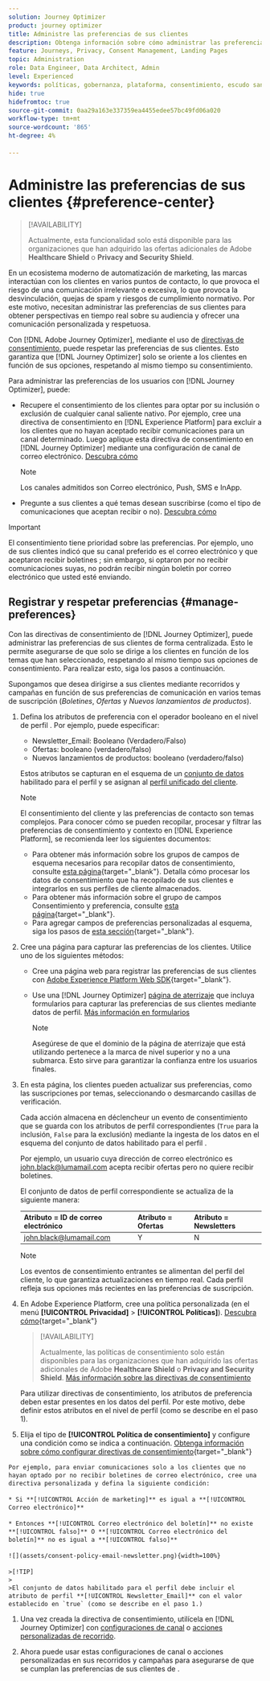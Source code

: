 ```yaml
---
solution: Journey Optimizer
product: journey optimizer
title: Administre las preferencias de sus clientes
description: Obtenga información sobre cómo administrar las preferencias de los usuarios mediante el uso de directivas de consentimiento
feature: Journeys, Privacy, Consent Management, Landing Pages
topic: Administration
role: Data Engineer, Data Architect, Admin
level: Experienced
keywords: políticas, gobernanza, plataforma, consentimiento, escudo sanitario
hide: true
hidefromtoc: true
source-git-commit: 0aa29a163e337359ea4455edee57bc49fd06a020
workflow-type: tm+mt
source-wordcount: '865'
ht-degree: 4%

---
```


# Administre las preferencias de sus clientes {#preference-center}

>[!AVAILABILITY]
>
>Actualmente, esta funcionalidad solo está disponible para las organizaciones que han adquirido las ofertas adicionales de Adobe **Healthcare Shield** o **Privacy and Security Shield**.

En un ecosistema moderno de automatización de marketing, las marcas interactúan con los clientes en varios puntos de contacto, lo que provoca el riesgo de una comunicación irrelevante o excesiva, lo que provoca la desvinculación, quejas de spam y riesgos de cumplimiento normativo. Por este motivo, necesitan administrar las preferencias de sus clientes para obtener perspectivas en tiempo real sobre su audiencia y ofrecer una comunicación personalizada y respetuosa.

Con [!DNL Adobe Journey Optimizer], mediante el uso de [directivas de consentimiento](consent.md), puede respetar las preferencias de sus clientes<!-- in terms of **channels** and **topics**-->. Esto garantiza que [!DNL Journey Optimizer] solo se oriente a los clientes en función de sus opciones<!-- their preferred channels and on the subscription topics-->, respetando al mismo tiempo su consentimiento.

Para administrar las preferencias de los usuarios con [!DNL Journey Optimizer], puede:

* Recupere el consentimiento de los clientes para optar por su inclusión o exclusión de cualquier canal saliente nativo. Por ejemplo, cree una directiva de consentimiento en [!DNL Experience Platform] para excluir a los clientes que no hayan aceptado recibir comunicaciones para un canal determinado. Luego aplique esta directiva de consentimiento en [!DNL Journey Optimizer] mediante una configuración de canal de correo electrónico. [Descubra cómo](consent.md#surface-marketing-actions)

  >[!NOTE]
  >
  >Los canales admitidos son Correo electrónico, Push, SMS e InApp.<!--To check-->

* Pregunte a sus clientes a qué temas desean suscribirse (como el tipo de comunicaciones que aceptan recibir o no). [Descubra cómo](#manage-preferences)

>[!IMPORTANT]
>
>El consentimiento tiene prioridad sobre las preferencias. Por ejemplo, uno de sus clientes indicó que su canal preferido es el correo electrónico y que aceptaron recibir boletines <!-- they are interested in yoga-->; sin embargo, si optaron por no recibir comunicaciones suyas, no podrán recibir ningún boletín por correo electrónico que usted esté enviando<!-- on yoga-->.

## Registrar y respetar preferencias {#manage-preferences}

Con las directivas de consentimiento de [!DNL Journey Optimizer], puede administrar las preferencias de sus clientes de forma centralizada. Esto le permite asegurarse de que solo se dirige a los clientes en función de los temas que han seleccionado, respetando al mismo tiempo sus opciones de consentimiento. Para realizar esto, siga los pasos a continuación.

Supongamos que desea dirigirse a sus clientes mediante recorridos y campañas en función de sus preferencias de comunicación en varios temas de suscripción (*Boletines*, *Ofertas* y *Nuevos lanzamientos de productos*).

1. Defina los atributos de preferencia con el operador booleano en el nivel de perfil <!--how??-->. Por ejemplo, puede especificar:

   * Newsletter_Email: Booleano (Verdadero/Falso)
   * Ofertas: booleano (verdadero/falso)
   * Nuevos lanzamientos de productos: booleano (verdadero/falso)

   Estos atributos se capturan en el esquema de un [conjunto de datos](../data/get-started-datasets.md) habilitado para el perfil y se asignan al [perfil unificado del cliente](../audience/get-started-profiles.md).

   >[!NOTE]
   >
   >El consentimiento del cliente y las preferencias de contacto son temas complejos. Para conocer cómo se pueden recopilar, procesar y filtrar las preferencias de consentimiento y contexto en [!DNL Experience Platform], se recomienda leer los siguientes documentos:
   >
   >* Para obtener más información sobre los grupos de campos de esquema necesarios para recopilar datos de consentimiento, consulte [esta página](https://experienceleague.adobe.com/es/docs/experience-platform/landing/governance-privacy-security/consent/adobe/overview){target="_blank"}. Detalla cómo procesar los datos de consentimiento que ha recopilado de sus clientes e integrarlos en sus perfiles de cliente almacenados.
   >* Para obtener más información sobre el grupo de campos Consentimiento y preferencia, consulte [esta página](https://experienceleague.adobe.com/es/docs/experience-platform/xdm/field-groups/profile/consents#ingest){target="_blank"}.
   >* Para agregar campos de preferencias personalizadas al esquema, siga los pasos de [esta sección](https://experienceleague.adobe.com/es/docs/experience-platform/landing/governance-privacy-security/consent/adobe/dataset#custom-consent){target="_blank"}.

1. Cree una página para capturar las preferencias de los clientes. Utilice uno de los siguientes métodos:

   * Cree una página web para registrar las preferencias de sus clientes con [Adobe Experience Platform Web SDK](https://experienceleague.adobe.com/es/docs/experience-platform/web-sdk/home){target="_blank"}.

   * Use una [!DNL Journey Optimizer] [página de aterrizaje](../landing-pages/create-lp.md) que incluya formularios para capturar las preferencias de sus clientes mediante datos de perfil.  [Más información en formularios](../landing-pages/lp-forms.md) <!--Forms not released/announced yet - TBC-->

     >[!NOTE]
     >
     >Asegúrese de que el dominio de la página de aterrizaje que está utilizando pertenece a la marca de nivel superior y no a una submarca. Esto sirve para garantizar la confianza entre los usuarios finales. <!--Please clarify-->

1. En esta página, los clientes pueden actualizar sus preferencias, como las suscripciones por temas, seleccionando o desmarcando casillas de verificación.

   Cada acción almacena en déclencheur un evento de consentimiento que se guarda con los atributos de perfil correspondientes (`True` para la inclusión, `False` para la exclusión) mediante la ingesta de los datos en el esquema del conjunto de datos habilitado para el perfil <!-- that contains the corresponding preference fields-->.

   <!--Record your users' preferences through the web page or landing page that you created. The data is saved against the corresponding profile, meaning that the preference data is ingested into a Profile-enabled dataset whose schema contains consent/preference fields.-->

   Por ejemplo, un usuario cuya dirección de correo electrónico es john.black@lumamail.com acepta recibir ofertas pero no quiere recibir boletines.

   El conjunto de datos de perfil correspondiente se actualiza de la siguiente manera:

   | Atributo = ID de correo electrónico | Atributo = Ofertas | Atributo = Newsletters |
   |---------|----------|---------|
   | john.black@lumamail.com | Y | N |

   >[!NOTE]
   >
   >Los eventos de consentimiento entrantes se alimentan del perfil del cliente, lo que garantiza actualizaciones en tiempo real. Cada perfil refleja sus opciones más recientes en las preferencias de suscripción.

1. En Adobe Experience Platform, cree una política personalizada (en el menú **[!UICONTROL Privacidad]** > **[!UICONTROL Políticas]**). [Descubra cómo](https://experienceleague.adobe.com/docs/experience-platform/data-governance/policies/user-guide.html?lang=es#create-policy){target="_blank"}

   >[!AVAILABILITY]
   >
   >Actualmente, las políticas de consentimiento solo están disponibles para las organizaciones que han adquirido las ofertas adicionales de Adobe **Healthcare Shield** o **Privacy and Security Shield**. [Más información sobre las directivas de consentimiento](consent.md)

   Para utilizar directivas de consentimiento, los atributos de preferencia deben estar presentes en los datos del perfil. Por este motivo, debe definir estos atributos en el nivel de perfil (como se describe en el paso 1).

1. Elija el tipo de **[!UICONTROL Política de consentimiento]** y configure una condición como se indica a continuación. [Obtenga información sobre cómo configurar directivas de consentimiento](https://experienceleague.adobe.com/docs/experience-platform/data-governance/policies/user-guide.html?lang=es#consent-policy){target="_blank"}

<!--Consent policies are comprised of two logical components:

* **If**: The condition that will trigger the policy check, based on a certain marketing action (email, SMS, push, custom action, etc.) being performed, the presence of certain data usage labels, or a combination of the two.

* **Then**: The consent attribute must be present for a profile to be included in the action that triggered the policy. More than one field can also be selected.-->

    Por ejemplo, para enviar comunicaciones solo a los clientes que no hayan optado por no recibir boletines de correo electrónico, cree una directiva personalizada y defina la siguiente condición:
    
    * Si **[!UICONTROL Acción de marketing]** es igual a **[!UICONTROL Correo electrónico]**
    
    * Entonces **[!UICONTROL Correo electrónico del boletín]** no existe **[!UICONTROL falso]** O **[!UICONTROL Correo electrónico del boletín]** no es igual a **[!UICONTROL falso]**
    
    ![](assets/consent-policy-email-newsletter.png){width=100%}
    
    >[!TIP]
    >
    >El conjunto de datos habilitado para el perfil debe incluir el atributo de perfil **[!UICONTROL Newsletter_Email]** con el valor establecido en `true` (como se describe en el paso 1.)

1. Una vez creada la directiva de consentimiento, utilícela en [!DNL Journey Optimizer] con [configuraciones de canal](consent.md#surface-marketing-actions) o [acciones personalizadas de recorrido](consent.md#journey-custom-actions).

1. Ahora puede usar estas configuraciones de canal o acciones personalizadas en sus recorridos y campañas para asegurarse de que se cumplan las preferencias de sus clientes de <!--targeted-->.
